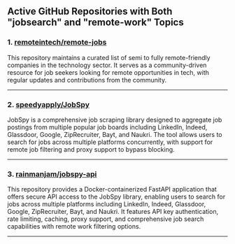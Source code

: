 ## Active GitHub Repositories with Both "jobsearch" and "remote-work" Topics

### 1. [**remoteintech/remote-jobs**](https://github.com/remoteintech/remote-jobs)

This repository maintains a curated list of semi to fully remote-friendly companies in the technology sector. It serves as a community-driven resource for job seekers looking for remote opportunities in tech, with regular updates and contributions from the community.

---

### 2. [**speedyapply/JobSpy**](https://github.com/speedyapply/JobSpy)

JobSpy is a comprehensive job scraping library designed to aggregate job postings from multiple popular job boards including LinkedIn, Indeed, Glassdoor, Google, ZipRecruiter, Bayt, and Naukri. The tool allows users to search for jobs across multiple platforms concurrently, with support for remote job filtering and proxy support to bypass blocking.

---

### 3. [**rainmanjam/jobspy-api**](https://github.com/rainmanjam/jobspy-api)

This repository provides a Docker-containerized FastAPI application that offers secure API access to the JobSpy library, enabling users to search for jobs across multiple platforms including LinkedIn, Indeed, Glassdoor, Google, ZipRecruiter, Bayt, and Naukri. It features API key authentication, rate limiting, caching, proxy support, and comprehensive job search capabilities with remote work filtering options.

---

